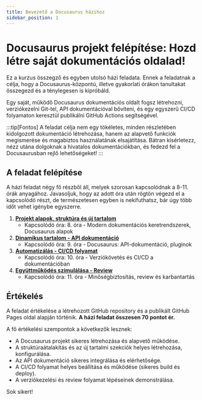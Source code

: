 ```yaml
---
title: Bevezető a Docusaurus házihoz
sidebar_position: 1
---
```


# Docusaurus projekt felépítése: Hozd létre saját dokumentációs oldalad!

Ez a kurzus összegző és egyben utolsó házi feladata. Ennek a feladatnak a célja, hogy a Docusaurus-központú, illetve gyakorlati órákon tanultakat összegezd és a ténylegesen is kipróbáld. 

Egy saját, működő Docusaurus dokumentációs oldalt fogsz létrehozni, verziókezelni Git-tel, API dokumentációval bővíteni, és egy egyszerű CI/CD folyamaton keresztül publikálni GitHub Actions segítségével.

:::tip[Fontos]
A feladat célja nem egy tökéletes, minden részletében kidolgozott dokumentáció létrehozása, hanem az alapvető funkciók megismerése és magabiztos használatának elsajátítása. Bátran kísérletezz, nézz utána dolgoknak a hivatalos dokumentációkban, és fedezd fel a Docusaurusban rejlő lehetőségeket!
:::

## A feladat felépítése

A házi feladat négy fő részből áll, melyek szorosan kapcsolódnak a 8-11. órák anyagához. Javasoljuk, hogy az adott óra után rögtön végezd el a kapcsolódó részt, de természetesen egyben is nekifuthatsz, bár úgy több időt vehet igénybe egyszerre.

1.  **[Projekt alapok, struktúra és új tartalom](./feladatok/reszfeladat1.md)**
    - Kapcsolódó óra: 8. óra - Modern dokumentációs keretrendszerek, Docusaurus alapok
1.  **[Dinamikus tartalom - API dokumentáció](./feladatok/reszfeladat2.md)**
    - Kapcsolódó óra: 9. óra - Docusaurus: API-dokumentáció, pluginok
1.  **[Automatizálás - CI/CD folyamat](./feladatok/reszfeladat3.md)**
    - Kapcsolódó óra: 10. óra - Verziókövetés és CI/CD a dokumentációban
1.  **[Együttműködés szimulálása - Review](./feladatok/reszfeladat4.md)**
    - Kapcsolódó óra: 11. óra - Minőségbiztosítás, review és karbantartás

## Értékelés

A feladat értékelése a létrehozott GitHub repository és a publikált GitHub Pages oldal alapján történik. **A házi feladat összesen 70 pontot ér.**

A fő értékelési szempontok a következők lesznek:

- A Docusaurus projekt sikeres létrehozása és alapvető működése.
- A struktúraátalakítás és az új tartalmi szekciók helyes létrehozása, konfigurálása.
- Az API dokumentáció sikeres integrálása és elérhetősége.
- A CI/CD folyamat helyes beállítása és működése (sikeres build és deploy).
- A verziókezelési és review folyamat lépéseinek demonstrálása.

Sok sikert!